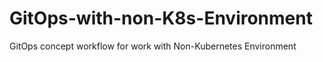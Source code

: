 # GitOps-with-non-K8s-Environment
GitOps concept workflow for work with Non-Kubernetes Environment 
